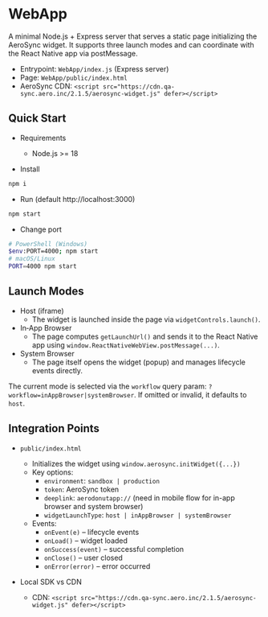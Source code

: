 # WebApp

A minimal Node.js + Express server that serves a static page initializing the AeroSync widget. It supports three launch modes and can coordinate with the React Native app via postMessage.

- Entrypoint: `WebApp/index.js` (Express server)
- Page: `WebApp/public/index.html`
- AeroSync CDN: `<script src="https://cdn.qa-sync.aero.inc/2.1.5/aerosync-widget.js" defer></script>`

## Quick Start

- Requirements
  - Node.js >= 18

- Install
```bash
npm i
```

- Run (default http://localhost:3000)
```bash
npm start
```

- Change port
```bash
# PowerShell (Windows)
$env:PORT=4000; npm start
# macOS/Linux
PORT=4000 npm start
```

## Launch Modes

- Host (iframe)
  - The widget is launched inside the page via `widgetControls.launch()`.
- In‑App Browser
  - The page computes `getLaunchUrl()` and sends it to the React Native app using `window.ReactNativeWebView.postMessage(...)`.
- System Browser
  - The page itself opens the widget (popup) and manages lifecycle events directly.

The current mode is selected via the `workflow` query param: `?workflow=inAppBrowser|systemBrowser`. If omitted or invalid, it defaults to `host`.

## Integration Points

- `public/index.html`
  - Initializes the widget using `window.aerosync.initWidget({...})`
  - Key options:
    - `environment`: `sandbox | production`
    - `token`: AeroSync token 
    - `deeplink`: `aerodonutapp://` (need in mobile flow for in-app browser and system browser)
    - `widgetLaunchType`: `host | inAppBrowser | systemBrowser`
  - Events:
    - `onEvent(e)` – lifecycle events
    - `onLoad()` – widget loaded
    - `onSuccess(event)` – successful completion
    - `onClose()` – user closed
    - `onError(error)` – error occurred

- Local SDK vs CDN
  - CDN: `<script src="https://cdn.qa-sync.aero.inc/2.1.5/aerosync-widget.js" defer></script>`